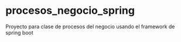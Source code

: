 # procesos_negocio_spring
Proyecto para clase de procesos del negocio usando el framework de spring boot
